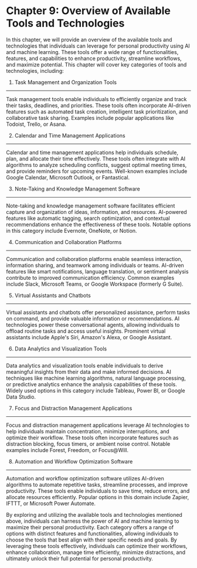 Chapter 9: Overview of Available Tools and Technologies
=======================================================

In this chapter, we will provide an overview of the available tools and technologies that individuals can leverage for personal productivity using AI and machine learning. These tools offer a wide range of functionalities, features, and capabilities to enhance productivity, streamline workflows, and maximize potential. This chapter will cover key categories of tools and technologies, including:

1. Task Management and Organization Tools
-----------------------------------------

Task management tools enable individuals to efficiently organize and track their tasks, deadlines, and priorities. These tools often incorporate AI-driven features such as automated task creation, intelligent task prioritization, and collaborative task sharing. Examples include popular applications like Todoist, Trello, or Asana.

2. Calendar and Time Management Applications
--------------------------------------------

Calendar and time management applications help individuals schedule, plan, and allocate their time effectively. These tools often integrate with AI algorithms to analyze scheduling conflicts, suggest optimal meeting times, and provide reminders for upcoming events. Well-known examples include Google Calendar, Microsoft Outlook, or Fantastical.

3. Note-Taking and Knowledge Management Software
------------------------------------------------

Note-taking and knowledge management software facilitates efficient capture and organization of ideas, information, and resources. AI-powered features like automatic tagging, search optimization, and contextual recommendations enhance the effectiveness of these tools. Notable options in this category include Evernote, OneNote, or Notion.

4. Communication and Collaboration Platforms
--------------------------------------------

Communication and collaboration platforms enable seamless interaction, information sharing, and teamwork among individuals or teams. AI-driven features like smart notifications, language translation, or sentiment analysis contribute to improved communication efficiency. Common examples include Slack, Microsoft Teams, or Google Workspace (formerly G Suite).

5. Virtual Assistants and Chatbots
----------------------------------

Virtual assistants and chatbots offer personalized assistance, perform tasks on command, and provide valuable information or recommendations. AI technologies power these conversational agents, allowing individuals to offload routine tasks and access useful insights. Prominent virtual assistants include Apple's Siri, Amazon's Alexa, or Google Assistant.

6. Data Analytics and Visualization Tools
-----------------------------------------

Data analytics and visualization tools enable individuals to derive meaningful insights from their data and make informed decisions. AI techniques like machine learning algorithms, natural language processing, or predictive analytics enhance the analysis capabilities of these tools. Widely used options in this category include Tableau, Power BI, or Google Data Studio.

7. Focus and Distraction Management Applications
------------------------------------------------

Focus and distraction management applications leverage AI technologies to help individuals maintain concentration, minimize interruptions, and optimize their workflow. These tools often incorporate features such as distraction blocking, focus timers, or ambient noise control. Notable examples include Forest, Freedom, or Focus@Will.

8. Automation and Workflow Optimization Software
------------------------------------------------

Automation and workflow optimization software utilizes AI-driven algorithms to automate repetitive tasks, streamline processes, and improve productivity. These tools enable individuals to save time, reduce errors, and allocate resources efficiently. Popular options in this domain include Zapier, IFTTT, or Microsoft Power Automate.

By exploring and utilizing the available tools and technologies mentioned above, individuals can harness the power of AI and machine learning to maximize their personal productivity. Each category offers a range of options with distinct features and functionalities, allowing individuals to choose the tools that best align with their specific needs and goals. By leveraging these tools effectively, individuals can optimize their workflows, enhance collaboration, manage time efficiently, minimize distractions, and ultimately unlock their full potential for personal productivity.
